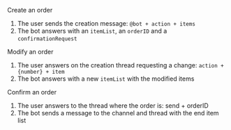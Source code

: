
Create an order

 1.  The user sends the creation message: `@bot + action + items` 
 2. The bot answers with an `itemList`, an `orderID` and a `confirmationRequest`

Modify an order

 1. The user answers on the creation thread requesting a change: `action + {number} + item`
 2. The bot answers with a new `itemList` with the modified items

Confirm an order
1. The user answers to the thread where the order is: send + orderID
2. The bot sends a message to the channel and thread with the end item list
